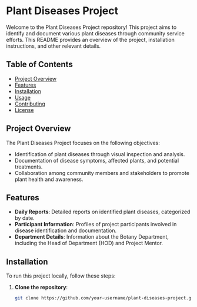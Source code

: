 # Plant Diseases Project

Welcome to the Plant Diseases Project repository! This project aims to identify and document various plant diseases through community service efforts. This README provides an overview of the project, installation instructions, and other relevant details.

## Table of Contents

- [Project Overview](#project-overview)
- [Features](#features)
- [Installation](#installation)
- [Usage](#usage)
- [Contributing](#contributing)
- [License](#license)

## Project Overview

The Plant Diseases Project focuses on the following objectives:
- Identification of plant diseases through visual inspection and analysis.
- Documentation of disease symptoms, affected plants, and potential treatments.
- Collaboration among community members and stakeholders to promote plant health and awareness.

## Features

- **Daily Reports**: Detailed reports on identified plant diseases, categorized by date.
- **Participant Information**: Profiles of project participants involved in disease identification and documentation.
- **Department Details**: Information about the Botany Department, including the Head of Department (HOD) and Project Mentor.

## Installation

To run this project locally, follow these steps:

1. **Clone the repository**:
   ```bash
   git clone https://github.com/your-username/plant-diseases-project.git
